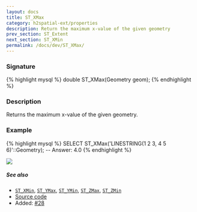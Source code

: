 ```yaml
---
layout: docs
title: ST_XMax
category: h2spatial-ext/properties
description: Return the maximum x-value of the given geometry
prev_section: ST_Extent
next_section: ST_XMin
permalink: /docs/dev/ST_XMax/
---
```


### Signature

{% highlight mysql %}
double ST_XMax(Geometry geom);
{% endhighlight %}

### Description

Returns the maximum x-value of the given geometry.

### Example

{% highlight mysql %}
SELECT ST_XMax('LINESTRING(1 2 3, 4 5 6)'::Geometry);
-- Answer:    4.0
{% endhighlight %}

<img class="displayed" src="../ST_XMax.png"/>

##### See also

* [`ST_XMin`](../ST_XMin), [`ST_YMax`](../ST_YMax), [`ST_YMin`](../ST_YMin), [`ST_ZMax`](../ST_ZMax), [`ST_ZMin`](../ST_ZMin)
* <a href="https://github.com/irstv/H2GIS/blob/master/h2spatial-ext/src/main/java/org/h2gis/h2spatialext/function/spatial/properties/ST_XMax.java" target="_blank">Source code</a>
* Added: <a href="https://github.com/irstv/H2GIS/pull/28" target="_blank">#28</a>
